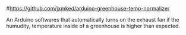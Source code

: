 #https://github.com/jxmked/arduino-greenhouse-temp-normalizer

An Arduino softwares that automatically turns on the exhaust fan
if the humudity, temperature inside of a greenhouse is higher
than expected.

